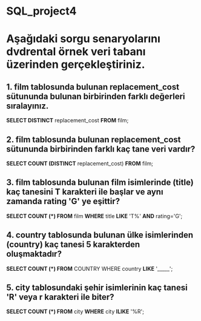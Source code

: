 # SQL_project4

# Aşağıdaki sorgu senaryolarını dvdrental örnek veri tabanı üzerinden gerçekleştiriniz.

## 1. film tablosunda bulunan replacement_cost sütununda bulunan birbirinden farklı değerleri sıralayınız.

**SELECT DISTINCT** replacement_cost **FROM** film;

## 2. film tablosunda bulunan replacement_cost sütununda birbirinden farklı kaç tane veri vardır?

**SELECT COUNT (DISTINCT** replacement_cost) **FROM** film;

## 3. film tablosunda bulunan film isimlerinde (title) kaç tanesini T karakteri ile başlar ve aynı zamanda rating 'G' ye eşittir?

**SELECT COUNT (*) FROM** film **WHERE** title **LIKE** 'T%' **AND** rating='G';

## 4. country tablosunda bulunan ülke isimlerinden (country) kaç tanesi 5 karakterden oluşmaktadır?

**SELECT COUNT (*) FROM** COUNTRY WHERE country **LIKE** '_____';

## 5. city tablosundaki şehir isimlerinin kaç tanesi 'R' veya r karakteri ile biter?

**SELECT COUNT (*) FROM** city **WHERE** city **ILIKE** '%R';
